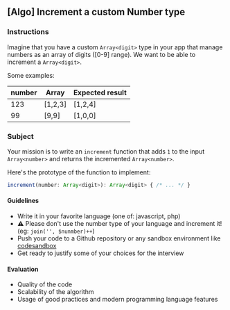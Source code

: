 ## [Algo] Increment a custom Number type

### Instructions

Imagine that you have a custom `Array<digit>` type in your app that manage numbers as an array of digits ([0-9] range). 
We want to be able to increment a `Array<digit>`. 

Some examples:

| number | Array<digit>  | Expected result |
| ------ | ------------- | --------------- |
| 123    | [1,2,3]       | [1,2,4]         |
| 99     | [9,9]         | [1,0,0]         |

### Subject

Your mission is to write an `increment` function that adds `1` to the input `Array<number>` and returns the incremented `Array<number>`.

Here's the prototype of the function to implement:

```typescript
increment(number: Array<digit>): Array<digit> { /* ... */ }
```

#### Guidelines

- Write it in your favorite language (one of: javascript, php)
- :warning: Please don't use the number type of your language and increment it! (eg: `join('', $nunmber)++`)
- Push your code to a Github repository or any sandbox environment like [codesandbox](https://codesandbox.io)
- Get ready to justify some of your choices for the interview

#### Evaluation

- Quality of the code
- Scalability of the algorithm
- Usage of good practices and modern programming language features
